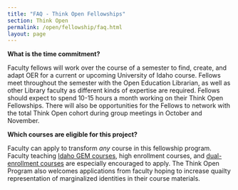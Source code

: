 ```yaml
---
title: "FAQ - Think Open Fellowships"
section: Think Open
permalink: /open/fellowship/faq.html
layout: page
---
```


**What is the time commitment?**

Faculty fellows will work over the course of a semester to find, create, and adapt OER for a current or upcoming University of Idaho course. Fellows meet throughout the semester with the Open Education Librarian, as well as other Library faculty as different kinds of expertise are required. Fellows should expect to spend 10-15 hours a month working on their Think Open Fellowships. There will also be opportunities for the Fellows to network with the total Think Open cohort during group meetings in October and November.

**Which courses are eligible for this project?**

Faculty can apply to transform _any_ course in this fellowship program. Faculty teaching [Idaho GEM courses](http://coursetransfer.idaho.gov/GEMsearch.aspx), high enrollment courses, and [dual-enrollment courses](https://dualcredit.uidaho.edu/) are especially encouraged to apply. The Think Open Program also welcomes applications from faculty hoping to increase quailty representation of marginalized identities in their course materials.